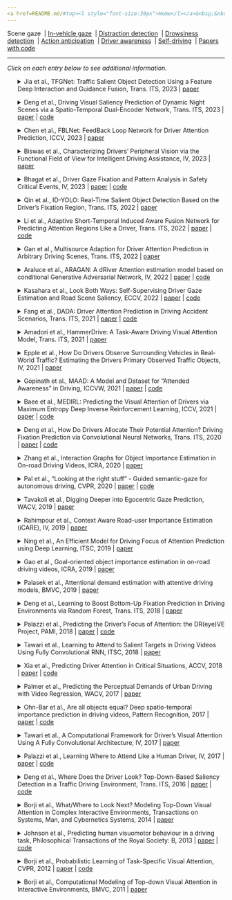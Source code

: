 ```yaml
---
<a href=README.md/#top><l style="font-size:30px">Home</l></a>&nbsp;&nbsp;| <a href=behavioral.md><l style="font-size:30px">Behavioral</l></a>&nbsp;&nbsp;| <l style="font-size:35px">Applications</l>&nbsp;&nbsp;| <a href=datasets.md><l style="font-size:30px">Datasets</l></a>&nbsp;&nbsp;
---
```


Scene gaze&nbsp;&nbsp;| [In-vehicle gaze](in-vehicle_gaze.md)&nbsp;&nbsp;| [Distraction detection](distraction_detection.md)&nbsp;&nbsp;| [Drowsiness detection](drowsiness_detection.md)&nbsp;&nbsp;| [Action anticipation](action_anticipation.md)&nbsp;&nbsp;| [Driver awareness](driver_awareness.md)&nbsp;&nbsp;| [Self-driving](self-driving.md)&nbsp;&nbsp;| [Papers with code](papers_with_code.md)&nbsp;&nbsp;
___
*Click on each entry below to see additional information.*
<ul><a name=2023_T-ITS_Jia></a>
<details close>
<summary>Jia et al., TFGNet: Traffic Salient Object Detection Using a Feature Deep Interaction and Guidance Fusion, Trans. ITS, 2023 | <a href=https://doi.org/10.1109/TITS.2023.3293822>paper</a></summary>
<ul>
Dataset(s): DUTS, DUT-OMRON, ECSSD, HKU-IS, SOD, PASCAL-S, TSOD
</ul>
<ul>
<pre>
@article{2023_T-ITS_Jia,
    author = "Jia, Ning and Sun, Yougang and Liu, Xianhui",
    journal = "IEEE Transactions on Intelligent Transportation Systems",
    publisher = "IEEE",
    title = "TFGNet: Traffic salient object detection using a feature deep interaction and guidance fusion",
    year = "2023"
}
</pre>
</ul>
</ul>
<ul><a name=2023_T-ITS_Deng></a>
<details close>
<summary>Deng et al., Driving Visual Saliency Prediction of Dynamic Night Scenes via a Spatio-Temporal Dual-Encoder Network, Trans. ITS, 2023 | <a href=https://doi.org/10.1109/TITS.2023.3323468>paper</a> | <a href=https://github.com/taodeng/DrFixD-night>code</a></summary>
<ul>
Dataset(s): <a href=datasets.md#DrFixD-night>DrFixD-night</a>, <a href=datasets.md#DR(eye)VE>DR(eye)VE</a>
</ul>
<ul>
<pre>
@article{2023_T-ITS_Deng,
    author = "Deng, Tao and Jiang, Lianfang and Shi, Yi and Wu, Jiang and Wu, Zhangbi and Yan, Shun and Zhang, Xianshi and Yan, Hongmei",
    journal = "IEEE Transactions on Intelligent Transportation Systems",
    publisher = "IEEE",
    title = "Driving Visual Saliency Prediction of Dynamic Night Scenes via a Spatio-Temporal Dual-Encoder Network",
    year = "2023"
}
</pre>
</ul>
</ul>
<ul><a name=2023_ICCV_Chen></a>
<details close>
<summary>Chen et al., FBLNet: FeedBack Loop Network for Driver Attention Prediction, ICCV, 2023 | <a href=https://openaccess.thecvf.com/content/ICCV2023/papers/Chen_FBLNet_FeedBack_Loop_Network_for_Driver_Attention_Prediction_ICCV_2023_paper.pdf>paper</a></summary>
<ul>
Dataset(s): <a href=datasets.md#BDD-A>BDD-A</a>, <a href=datasets.md#DADA-2000>DADA-2000</a>
</ul>
<ul>
<pre>
@inproceedings{2023_ICCV_Chen,
    author = "Chen, Yilong and Nan, Zhixiong and Xiang, Tao",
    booktitle = "Proceedings of the IEEE/CVF International Conference on Computer Vision",
    pages = "13371--13380",
    title = "FBLNet: FeedBack Loop Network for Driver Attention Prediction",
    year = "2023"
}
</pre>
</ul>
</ul>
<ul><a name=2023_IV_Biswas></a>
<details close>
<summary>Biswas et al., Characterizing Drivers’ Peripheral Vision via the Functional Field of View for Intelligent Driving Assistance, IV, 2023 | <a href=https://doi.org/10.1109/IV55152.2023.10186746>paper</a></summary>
<ul>
Dataset(s): private
</ul>
<ul>
<pre>
@inproceedings{2023_IV_Biswas,
    author = "Biswas, Abhijat and Admoni, Henny",
    booktitle = "2023 IEEE Intelligent Vehicles Symposium (IV)",
    organization = "IEEE",
    pages = "1--8",
    title = "Characterizing Drivers’ Peripheral Vision via the Functional Field of View for Intelligent Driving Assistance",
    year = "2023"
}
</pre>
</ul>
</ul>
<ul><a name=2023_IV_Bhagat></a>
<details close>
<summary>Bhagat et al., Driver Gaze Fixation and Pattern Analysis in Safety Critical Events, IV, 2023 | <a href=https://doi.org/10.1109/IV55152.2023.10186718>paper</a> | <a href=https://github.com/VTTI/gaze-fixation-and-object-saliency>code</a></summary>
<ul>
Dataset(s): SHRP2
</ul>
<ul>
<pre>
@inproceedings{2023_IV_Bhagat,
    author = "Bhagat, Hirva and Jain, Sandesh and Abbott, Lynn and Sonth, Akash and Sarkar, Abhijit",
    booktitle = "2023 IEEE Intelligent Vehicles Symposium (IV)",
    organization = "IEEE",
    pages = "1--8",
    title = "Driver gaze fixation and pattern analysis in safety critical events",
    year = "2023"
}
</pre>
</ul>
</ul>
<ul><a name=2022_T-ITS_Qin></a>
<details close>
<summary>Qin et al., ID-YOLO: Real-Time Salient Object Detection Based on the Driver’s Fixation Region, Trans. ITS, 2022 | <a href=https://doi.org/10.1109/TITS.2022.3146271>paper</a></summary>
<ul>
Dataset(s): private
</ul>
<ul>
<pre>
@article{2022_T-ITS_Qin,
    author = "Qin, Long and Shi, Yi and He, Yahui and Zhang, Junrui and Zhang, Xianshi and Li, Yongjie and Deng, Tao and Yan, Hongmei",
    journal = "IEEE Transactions on Intelligent Transportation Systems",
    number = "9",
    pages = "15898--15908",
    publisher = "IEEE",
    title = "ID-YOLO: Real-time salient object detection based on the driver’s fixation region",
    volume = "23",
    year = "2022"
}
</pre>
</ul>
</ul>
<ul><a name=2022_T-ITS_Li></a>
<details close>
<summary>Li et al., Adaptive Short-Temporal Induced Aware Fusion Network for Predicting Attention Regions Like a Driver, Trans. ITS, 2022 | <a href=https://doi.org/10.1109/TITS.2022.3165619>paper</a> | <a href=https://github.com/liuchunsense/ASIAFnet>code</a></summary>
<ul>
Dataset(s): <a href=datasets.md#BDD-A>BDD-A</a>, <a href=datasets.md#DADA-2000>DADA-2000</a>, <a href=datasets.md#TrafficSaliency>TrafficSaliency</a>
</ul>
<ul>
<pre>
@article{2022_T-ITS_Li,
    author = "Li, Qiang and Liu, Chunsheng and Chang, Faliang and Li, Shuang and Liu, Hui and Liu, Zehao",
    journal = "IEEE Transactions on Intelligent Transportation Systems",
    number = "10",
    pages = "18695--18706",
    publisher = "IEEE",
    title = "Adaptive short-temporal induced aware fusion network for predicting attention regions like a driver",
    volume = "23",
    year = "2022"
}
</pre>
</ul>
</ul>
<ul><a name=2022_T-ITS_Gan></a>
<details close>
<summary>Gan et al., Multisource Adaption for Driver Attention Prediction in Arbitrary Driving Scenes, Trans. ITS, 2022 | <a href=https://doi.org/10.1109/TITS.2022.3177640>paper</a></summary>
<ul>
Dataset(s): <a href=datasets.md#BDD-A>BDD-A</a>, <a href=datasets.md#DADA-2000>DADA-2000</a>, <a href=datasets.md#DR(eye)VE>DR(eye)VE</a>, <a href=datasets.md#TrafficSaliency>TrafficSaliency</a>
</ul>
<ul>
<pre>
@article{2022_T-ITS_Gan,
    author = "Gan, Shun and Pei, Xizhe and Ge, Yulong and Wang, Qingfan and Shang, Shi and Li, Shengbo Eben and Nie, Bingbing",
    journal = "IEEE Transactions on Intelligent Transportation Systems",
    number = "11",
    pages = "20912--20925",
    publisher = "IEEE",
    title = "Multisource Adaption for Driver Attention Prediction in Arbitrary Driving Scenes",
    volume = "23",
    year = "2022"
}
</pre>
</ul>
</ul>
<ul><a name=2022_IV_Araluce></a>
<details close>
<summary>Araluce et al., ARAGAN: A dRiver Attention estimation model based on conditional Generative Adversarial Network, IV, 2022 | <a href=https://doi.org/10.1109/IV51971.2022.9827175>paper</a> | <a href=https://github.com/javierAraluce/ARAGAN>code</a></summary>
<ul>
Dataset(s): <a href=datasets.md#BDD-A>BDD-A</a>, <a href=datasets.md#DADA-2000>DADA-2000</a>
</ul>
<ul>
<pre>
@inproceedings{2022_IV_Araluce,
    author = "Araluce, Javier and Bergasa, Luis M and Oca{\\textasciitilde n}a, Manuel and Barea, Rafael and L{\'o}pez-Guill{\'e}n, Elena and Revenga, Pedro",
    booktitle = "2022 IEEE Intelligent Vehicles Symposium (IV)",
    organization = "IEEE",
    pages = "1066--1072",
    title = "ARAGAN: A dRiver Attention estimation model based on conditional Generative Adversarial Network",
    year = "2022"
}
</pre>
</ul>
</ul>
<ul><a name=2022_ECCV_Kasahara></a>
<details close>
<summary>Kasahara et al., Look Both Ways: Self-Supervising Driver Gaze Estimation and Road Scene Saliency, ECCV, 2022 | <a href=https://www.ecva.net/papers/eccv_2022/papers_ECCV/papers/136730128.pdf>paper</a> | <a href=https://github.com/Kasai2020/look_both_ways>code</a></summary>
<ul>
Dataset(s): <a href=datasets.md#LBW>LBW</a>
</ul>
<ul>
<pre>
@inproceedings{2022_ECCV_Kasahara,
    author = "Kasahara, Isaac and Stent, Simon and Park, Hyun Soo",
    booktitle = "Computer Vision--ECCV 2022: 17th European Conference, Tel Aviv, Israel, October 23--27, 2022, Proceedings, Part XIII",
    organization = "Springer",
    pages = "126--142",
    title = "Look Both Ways: Self-supervising Driver Gaze Estimation and Road Scene Saliency",
    year = "2022"
}
</pre>
</ul>
</ul>
<ul><a name=2022_T-ITS_Fang></a>
<details close>
<summary>Fang et al., DADA: Driver Attention Prediction in Driving Accident Scenarios, Trans. ITS, 2021 | <a href=https://doi.org/10.1109/TITS.2020.3044678>paper</a> | <a href=https://github.com/JWFangit/LOTVS-DADA>code</a></summary>
<ul>
Dataset(s): <a href=datasets.md#TrafficSaliency>TrafficSaliency</a>, <a href=datasets.md#DR(eye)VE>DR(eye)VE</a>, <a href=datasets.md#DADA-2000>DADA-2000</a>
</ul>
<ul>
<pre>
@article{2022_T-ITS_Fang,
    author = "Fang, Jianwu and Yan, Dingxin and Qiao, Jiahuan and Xue, Jianru and Yu, Hongkai",
    journal = "IEEE Transactions on Intelligent Transportation Systems",
    number = "6",
    pages = "4959--4971",
    publisher = "IEEE",
    title = "DADA: Driver attention prediction in driving accident scenarios",
    volume = "23",
    year = "2021"
}
</pre>
</ul>
</ul>
<ul><a name=2021_T-ITS_Amadori></a>
<details close>
<summary>Amadori et al., HammerDrive: A Task-Aware Driving Visual Attention Model, Trans. ITS, 2021 | <a href=https://doi.org/10.1109/TITS.2021.3055120>paper</a></summary>
<ul>
Dataset(s): private
</ul>
<ul>
<pre>
@article{2021_T-ITS_Amadori,
    author = "Amadori, Pierluigi Vito and Fischer, Tobias and Demiris, Yiannis",
    journal = "IEEE Transactions on Intelligent Transportation Systems",
    title = "HammerDrive: A Task-Aware Driving Visual Attention Model",
    year = "2021"
}
</pre>
</ul>
</ul>
<ul><a name=2021_IV_Epple></a>
<details close>
<summary>Epple et al., How Do Drivers Observe Surrounding Vehicles in Real-World Traffic? Estimating the Drivers Primary Observed Traffic Objects, IV, 2021 | <a href=https://doi.org/10.1109/IV48863.2021.9575202>paper</a></summary>
<ul>
Dataset(s): private
</ul>
<ul>
<pre>
@inproceedings{2021_IV_Epple,
    author = "Epple, Nico and Chopra, Harshit and Riener, Andreas",
    booktitle = "2021 IEEE Intelligent Vehicles Symposium (IV)",
    organization = "IEEE",
    pages = "594--601",
    title = "How Do Drivers Observe Surrounding Vehicles in Real-World Traffic? Estimating the Drivers Primary Observed Traffic Objects",
    year = "2021"
}
</pre>
</ul>
</ul>
<ul><a name=2021_ICCVW_Gopinath></a>
<details close>
<summary>Gopinath et al., MAAD: A Model and Dataset for “Attended Awareness” in Driving, ICCVW, 2021 | <a href=https://openaccess.thecvf.com/content/ICCV2021W/EPIC/papers/Gopinath_MAAD_A_Model_and_Dataset_for_Attended_Awareness_in_Driving_ICCVW_2021_paper.pdf>paper</a> | <a href=https://github.com/ToyotaResearchInstitute/att-aware/>code</a></summary>
<ul>
Dataset(s): <a href=datasets.md#MAAD>MAAD</a>
</ul>
<ul>
<pre>
@inproceedings{2021_ICCVW_Gopinath,
    author = "Gopinath, Deepak and Rosman, Guy and Stent, Simon and Terahata, Katsuya and Fletcher, Luke and Argall, Brenna and Leonard, John",
    booktitle = "Proceedings of the IEEE/CVF International Conference on Computer Vision",
    pages = "3426--3436",
    title = {MAAD: A Model and Dataset for" Attended Awareness" in Driving},
    year = "2021"
}
</pre>
</ul>
</ul>
<ul><a name=2021_ICCV_Baee></a>
<details close>
<summary>Baee et al., MEDIRL: Predicting the Visual Attention of Drivers via Maximum Entropy Deep Inverse Reinforcement Learning, ICCV, 2021 | <a href=https://openaccess.thecvf.com/content/ICCV2021/papers/Baee_MEDIRL_Predicting_the_Visual_Attention_of_Drivers_via_Maximum_Entropy_ICCV_2021_paper.pdf>paper</a> | <a href=https://github.com/soniabaee/MEDIRL-EyeCar>code</a></summary>
<ul>
Dataset(s): Eyecar
</ul>
<ul>
<pre>
@inproceedings{2021_ICCV_Baee,
    author = "Baee, Sonia and Pakdamanian, Erfan and Kim, Inki and Feng, Lu and Ordonez, Vicente and Barnes, Laura",
    booktitle = "ICCV",
    title = "MEDIRL: Predicting the visual attention of drivers via maximum entropy deep inverse reinforcement learning",
    year = "2021"
}
</pre>
</ul>
</ul>
<ul><a name=2020_T-ITS_Deng></a>
<details close>
<summary>Deng et al., How Do Drivers Allocate Their Potential Attention? Driving Fixation Prediction via Convolutional Neural Networks, Trans. ITS, 2020 | <a href=https://doi.org/10.1109/TITS.2019.2915540>paper</a> | <a href=https://github.com/taodeng/CDNN-traffic-saliency>code</a></summary>
<ul>
Dataset(s): <a href=datasets.md#TrafficSaliency>TrafficSaliency</a>
</ul>
<ul>
<pre>
@article{2020_T-ITS_Deng,
    author = "Deng, Tao and Yan, Hongmei and Qin, Long and Ngo, Thuyen and Manjunath, BS",
    journal = "IEEE Transactions on Intelligent Transportation Systems",
    number = "5",
    pages = "2146--2154",
    publisher = "IEEE",
    title = "{How do drivers allocate their potential attention? Driving fixation prediction via convolutional neural networks}",
    volume = "21",
    year = "2019"
}
</pre>
</ul>
</ul>
<ul><a name=2020_ICRA_Zhang></a>
<details close>
<summary>Zhang et al., Interaction Graphs for Object Importance Estimation in On-road Driving Videos, ICRA, 2020 | <a href=https://arxiv.org/pdf/2003.06045.pdf>paper</a></summary>
<ul>
Dataset(s): private
</ul>
<ul>
<pre>
@inproceedings{2020_ICRA_Zhang,
    author = "Zhang, Zehua and Tawari, Ashish and Martin, Sujitha and Crandall, David",
    booktitle = "ICRA",
    title = "Interaction Graphs for Object Importance Estimation in On-road Driving Videos",
    year = "2020"
}
</pre>
</ul>
</ul>
<ul><a name=2020_CVPR_Pal></a>
<details close>
<summary>Pal et al., “Looking at the right stuff” - Guided semantic-gaze for autonomous driving, CVPR, 2020 | <a href=https://openaccess.thecvf.com/content_CVPR_2020/papers/Pal_Looking_at_the_Right_Stuff_-_Guided_Semantic-Gaze_for_Autonomous_CVPR_2020_paper.pdf>paper</a> | <a href=https://sites.google.com/eng.ucsd.edu/sage-net>code</a></summary>
<ul>
Dataset(s): <a href=datasets.md#DR(eye)VE>DR(eye)VE</a>, <a href=datasets.md#BDD-A>BDD-A</a>, JAAD
</ul>
<ul>
<pre>
@inproceedings{2020_CVPR_Pal,
    author = "Pal, Anwesan and Mondal, Sayan and Christensen, Henrik I",
    booktitle = "CVPR",
    title = {{" Looking at the Right Stuff"-Guided Semantic-Gaze for Autonomous Driving}},
    year = "2020"
}
</pre>
</ul>
</ul>
<ul><a name=2019_WACV_Tavakoli></a>
<details close>
<summary>Tavakoli et al., Digging Deeper into Egocentric Gaze Prediction, WACV, 2019 | <a href=https://doi.org/10.1109/WACV.2019.00035>paper</a></summary>
<ul>
Dataset(s): <a href=datasets.md#3DDS>3DDS</a>
</ul>
<ul>
<pre>
@inproceedings{2019_WACV_Tavakoli,
    author = "Tavakoli, Hamed Rezazadegan and Rahtu, Esa and Kannala, Juho and Borji, Ali",
    booktitle = "WACV",
    title = "Digging deeper into egocentric gaze prediction",
    year = "2019"
}
</pre>
</ul>
</ul>
<ul><a name=2019_IV_Rahimpour></a>
<details close>
<summary>Rahimpour et al., Context Aware Road-user Importance Estimation (iCARE), IV, 2019 | <a href=https://doi.org/10.1109/IVS.2019.8814210>paper</a></summary>
<ul>
Dataset(s): private
</ul>
<ul>
<pre>
@inproceedings{2019_IV_Rahimpour,
    author = "Rahimpour, Alireza and Martin, Sujitha and Tawari, Ashish and Qi, Hairong",
    booktitle = "IV",
    title = "{Context Aware Road-user Importance Estimation (iCARE)}",
    year = "2019"
}
</pre>
</ul>
</ul>
<ul><a name=2019_ITSC_Ning></a>
<details close>
<summary>Ning et al., An Efficient Model for Driving Focus of Attention Prediction using Deep Learning, ITSC, 2019 | <a href=https://doi.org/10.1109/ITSC.2019.8917337>paper</a></summary>
<ul>
Dataset(s): <a href=datasets.md#DR(eye)VE>DR(eye)VE</a>
</ul>
<ul>
<pre>
@inproceedings{2019_ITSC_Ning,
    author = "Ning, Minghao and Lu, Chao and Gong, Jianwei",
    booktitle = "ITCS",
    title = "{An Efficient Model for Driving Focus of Attention Prediction using Deep Learning}",
    year = "2019"
}
</pre>
</ul>
</ul>
<ul><a name=2019_ICRA_Gao></a>
<details close>
<summary>Gao et al., Goal-oriented object importance estimation in on-road driving videos, ICRA, 2019 | <a href=https://doi.org/10.1109/ICRA.2019.8793970>paper</a></summary>
<ul>
Dataset(s): private
</ul>
<ul>
<pre>
@inproceedings{2019_ICRA_Gao,
    author = "Gao, Mingfei and Tawari, Ashish and Martin, Sujitha",
    booktitle = "ICRA",
    title = "Goal-oriented object importance estimation in on-road driving videos",
    year = "2019"
}
</pre>
</ul>
</ul>
<ul><a name=2019_BMVC_Palasek></a>
<details close>
<summary>Palasek et al., Attentional demand estimation with attentive driving models, BMVC, 2019 | <a href=https://bmvc2019.org/wp-content/uploads/papers/0996-paper.pdf>paper</a></summary>
<ul>
Dataset(s): private
</ul>
<ul>
<pre>
@inproceedings{2019_BMVC_Palasek,
    author = "Palasek, Petar and Lavie, Nilli and Palmer, Luke",
    booktitle = "BMVC",
    title = "Attentional demand estimation with attentive driving models",
    year = "2019"
}
</pre>
</ul>
</ul>
<ul><a name=2018_T-ITS_Deng></a>
<details close>
<summary>Deng et al., Learning to Boost Bottom-Up Fixation Prediction in Driving Environments via Random Forest, Trans. ITS, 2018 | <a href=https://doi.org/10.1109/TITS.2017.2766216>paper</a></summary>
<ul>
Dataset(s): <a href=datasets.md#TETD>TETD</a>
</ul>
<ul>
<pre>
@article{2018_T-ITS_Deng,
    author = "Deng, Tao and Yan, Hongmei and Li, Yong-Jie",
    journal = "IEEE Transactions on Intelligent Transportation Systems",
    number = "9",
    pages = "3059--3067",
    title = "Learning to boost bottom-up fixation prediction in driving environments via random forest",
    volume = "19",
    year = "2017"
}
</pre>
</ul>
</ul>
<ul><a name=2018_PAMI_Palazzi></a>
<details close>
<summary>Palazzi et al., Predicting the Driver’s Focus of Attention: the DR(eye)VE Project, PAMI, 2018 | <a href=https://doi.org/10.1109/TPAMI.2018.2845370>paper</a> | <a href=https://github.com/ndrplz/dreyeve>code</a></summary>
<ul>
Dataset(s): <a href=datasets.md#DR(eye)VE>DR(eye)VE</a>
</ul>
<ul>
<pre>
@article{2018_PAMI_Palazzi,
    author = "Palazzi, Andrea and Abati, Davide and Solera, Francesco and Cucchiara, Rita and others",
    journal = "IEEE TPAMI",
    number = "7",
    pages = "1720--1733",
    title = "{Predicting the Driver's Focus of Attention: the DR (eye) VE Project}",
    volume = "41",
    year = "2018"
}
</pre>
</ul>
</ul>
<ul><a name=2018_ITSC_Tawari></a>
<details close>
<summary>Tawari et al., Learning to Attend to Salient Targets in Driving Videos Using Fully Convolutional RNN, ITSC, 2018 | <a href=https://doi.org/10.1109/ITSC.2018.8569438>paper</a></summary>
<ul>
Dataset(s): private
</ul>
<ul>
<pre>
@inproceedings{2018_ITSC_Tawari,
    author = "Tawari, Ashish and Mallela, Praneeta and Martin, Sujitha",
    booktitle = "ITSC",
    title = "Learning to attend to salient targets in driving videos using fully convolutional rnn",
    year = "2018"
}
</pre>
</ul>
</ul>
<ul><a name=2018_ACCV_Xia></a>
<details close>
<summary>Xia et al., Predicting Driver Attention in Critical Situations, ACCV, 2018 | <a href=https://doi.org/10.1007/978-3-030-20873-8_42>paper</a> | <a href=https://github.com/pascalxia/driver_attention_prediction>code</a></summary>
<ul>
Dataset(s): <a href=datasets.md#BDD-A>BDD-A</a>
</ul>
<ul>
<pre>
@inproceedings{2018_ACCV_Xia,
    author = "Xia, Ye and Zhang, Danqing and Kim, Jinkyu and Nakayama, Ken and Zipser, Karl and Whitney, David",
    booktitle = "ACCV",
    title = "Predicting driver attention in critical situations",
    year = "2018"
}
</pre>
</ul>
</ul>
<ul><a name=2017_WACV_Palmer></a>
<details close>
<summary>Palmer et al., Predicting the Perceptual Demands of Urban Driving with Video Regression, WACV, 2017 | <a href=https://doi.org/10.1109/WACV.2017.52>paper</a></summary>
<ul>
Dataset(s): private
</ul>
<ul>
<pre>
@inproceedings{2017_WACV_Palmer,
    author = "Palmer, Luke and Bialkowski, Alina and Brostow, Gabriel J and Ambeck-Madsen, Jonas and Lavie, Nilli",
    booktitle = "WACV",
    title = "Predicting the perceptual demands of urban driving with video regression",
    year = "2017"
}
</pre>
</ul>
</ul>
<ul><a name=2017_PR_Ohn-Bar></a>
<details close>
<summary>Ohn-Bar et al., Are all objects equal? Deep spatio-temporal importance prediction in driving videos, Pattern Recognition, 2017 | <a href=https://doi.org/10.1016/j.patcog.2016.08.029>paper</a> | <a href=https://github.com/eshed1/Object_Importance>code</a></summary>
<ul>
Dataset(s): KITTI
</ul>
<ul>
<pre>
@article{2017_PR_Ohn-Bar,
    author = "Ohn-Bar, Eshed and Trivedi, Mohan Manubhai",
    journal = "Pattern Recognition",
    pages = "425--436",
    title = "Are all objects equal? Deep spatio-temporal importance prediction in driving videos",
    volume = "64",
    year = "2017"
}
</pre>
</ul>
</ul>
<ul><a name=2017_IV_Tawari></a>
<details close>
<summary>Tawari et al., A Computational Framework for Driver’s Visual Attention Using A Fully Convolutional Architecture, IV, 2017 | <a href=https://doi.org/10.1109/IVS.2017.7995828>paper</a></summary>
<ul>
Dataset(s): <a href=datasets.md#DR(eye)VE>DR(eye)VE</a>
</ul>
<ul>
<pre>
@inproceedings{2017_IV_Tawari,
    author = "Tawari, Ashish and Kang, Byeongkeun",
    booktitle = "IV",
    title = "A computational framework for driver's visual attention using a fully convolutional architecture",
    year = "2017"
}
</pre>
</ul>
</ul>
<ul><a name=2017_IV_Palazzi></a>
<details close>
<summary>Palazzi et al., Learning Where to Attend Like a Human Driver, IV, 2017 | <a href=https://doi.org/10.1109/IVS.2017.7995833>paper</a> | <a href=https://github.com/francescosolera/dreyeving>code</a></summary>
<ul>
Dataset(s): <a href=datasets.md#DR(eye)VE>DR(eye)VE</a>
</ul>
<ul>
<pre>
@inproceedings{2017_IV_Palazzi,
    author = "Palazzi, Andrea and Solera, Francesco and Calderara, Simone and Alletto, Stefano and Cucchiara, Rita",
    booktitle = "IV",
    title = "Learning where to attend like a human driver",
    year = "2017"
}
</pre>
</ul>
</ul>
<ul><a name=2016_T-ITS_Deng></a>
<details close>
<summary>Deng et al., Where Does the Driver Look? Top-Down-Based Saliency Detection in a Traffic Driving Environment, Trans. ITS, 2016 | <a href=https://doi.org/10.1109/TITS.2016.2535402>paper</a> | <a href=https://github.com/taodeng/Top-down-based-traffic-driving-saliency-model>code</a></summary>
<ul>
Dataset(s): private
</ul>
<ul>
<pre>
@article{2016_T-ITS_Deng,
    author = "Deng, Tao and Yang, Kaifu and Li, Yongjie and Yan, Hongmei",
    journal = "IEEE Transactions on Intelligent Transportation Systems",
    number = "7",
    pages = "2051--2062",
    publisher = "IEEE",
    title = "Where does the driver look? Top-down-based saliency detection in a traffic driving environment",
    volume = "17",
    year = "2016"
}
</pre>
</ul>
</ul>
<ul><a name=2014_TransSysManCybernetics_Borji></a>
<details close>
<summary>Borji et al., What/Where to Look Next? Modeling Top-Down Visual Attention in Complex Interactive Environments, Transactions on Systems, Man, and Cybernetics Systems, 2014 | <a href=https://doi.org/10.1109/TSMC.2013.2279715>paper</a></summary>
<ul>
Dataset(s): <a href=datasets.md#3DDS>3DDS</a>
</ul>
<ul>
<pre>
@article{2014_TransSysManCybernetics_Borji,
    author = "Borji, Ali and Sihite, Dicky N and Itti, Laurent",
    journal = "IEEE Transactions on Systems, Man, and Cybernetics: Systems",
    number = "5",
    pages = "523--538",
    title = "{What/where to look next? Modeling top-down visual attention in complex interactive environments}",
    volume = "44",
    year = "2013"
}
</pre>
</ul>
</ul>
<ul><a name=2013_RSTB_Johnson></a>
<details close>
<summary>Johnson et al., Predicting human visuomotor behaviour in a driving task, Philosophical Transactions of the Royal Society: B, 2013 | <a href=https://doi.org/10.1098/rstb.2013.0044>paper</a> | <a href=https://github.com/EmbodiedCognition/driving-simulator>code</a></summary>
<ul>
Dataset(s): private
</ul>
<ul>
<pre>
@article{2013_RSTB_Johnson,
    author = "Johnson, Leif and Sullivan, Brian and Hayhoe, Mary and Ballard, Dana",
    journal = "Philosophical Transactions of the Royal Society B: Biological Sciences",
    number = "1636",
    pages = "20130044",
    title = "Predicting human visuomotor behaviour in a driving task",
    volume = "369",
    year = "2014"
}
</pre>
</ul>
</ul>
<ul><a name=2012_CVPR_Borji></a>
<details close>
<summary>Borji et al., Probabilistic Learning of Task-Specific Visual Attention, CVPR, 2012 | <a href=https://doi.org/10.1109/CVPR.2012.6247710>paper</a> | <a href=http://ilab.usc.edu/borji/Resources.html>code</a></summary>
<ul>
Dataset(s): <a href=datasets.md#3DDS>3DDS</a>
</ul>
<ul>
<pre>
@inproceedings{2012_CVPR_Borji,
    author = "Borji, Ali and Sihite, Dicky N and Itti, Laurent",
    booktitle = "CVPR",
    title = "Probabilistic learning of task-specific visual attention",
    year = "2012"
}
</pre>
</ul>
</ul>
<ul><a name=2011_BMVC_Borji></a>
<details close>
<summary>Borji et al., Computational Modeling of Top-down Visual Attention in Interactive Environments, BMVC, 2011 | <a href=http://www.bmva.org/bmvc/2011/proceedings/paper85/paper85.pdf>paper</a></summary>
<ul>
Dataset(s): <a href=datasets.md#3DDS>3DDS</a>
</ul>
<ul>
<pre>
@inproceedings{2011_BMVC_Borji,
    author = "Borji, Ali and Sihite, Dicky N and Itti, Laurent",
    booktitle = "BMVC",
    title = "Computational Modeling of Top-down Visual Attention in Interactive Environments.",
    year = "2011"
}
</pre>
</ul>
</ul>
